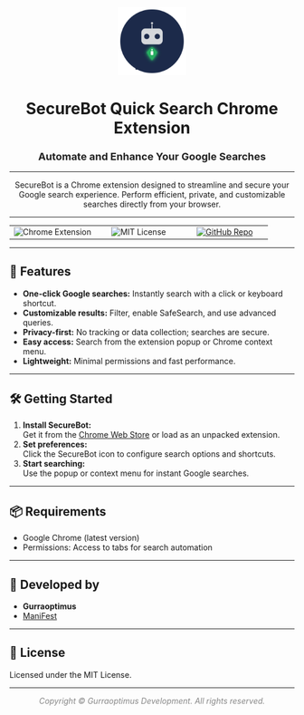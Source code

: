 <p align="center">
    <img src="https://raw.githubusercontent.com/gurraoptimus/SecureBot/refs/heads/gh-page/assets/securebot-logo.svg" alt="SecureBot Logo" width="120" />
</p>

<div align="center">

# SecureBot Quick Search Chrome Extension
### <span style="font-size:1.1em; color:#222;">Automate and Enhance Your Google Searches</span>

---

SecureBot is a Chrome extension designed to streamline and secure your Google search experience. Perform efficient, private, and customizable searches directly from your browser.

</div>

---

<div align="center">

<table>
    <tr>
        <td align="center" width="33%">
            <img src="https://img.shields.io/badge/Chrome-Extension-blue?logo=googlechrome" alt="Chrome Extension" />
        </td>
        <td align="center" width="33%">
            <img src="https://img.shields.io/badge/License-MIT-green.svg" alt="MIT License" />
        </td>
        <td align="center" width="33%">
            <a href="https://github.com/gurraoptimus/SecureBot/tree/gh-page">
                <img src="https://img.shields.io/badge/GitHub-Repository-black?logo=github" alt="GitHub Repo" />
            </a>
        </td>
    </tr>
</table>

</div>

---

## 🚀 Features

- **One-click Google searches:** Instantly search with a click or keyboard shortcut.
- **Customizable results:** Filter, enable SafeSearch, and use advanced queries.
- **Privacy-first:** No tracking or data collection; searches are secure.
- **Easy access:** Search from the extension popup or Chrome context menu.
- **Lightweight:** Minimal permissions and fast performance.

---

## 🛠️ Getting Started

1. **Install SecureBot:**  
   Get it from the [Chrome Web Store](https://chrome.google.com/webstore) or load as an unpacked extension.
2. **Set preferences:**  
   Click the SecureBot icon to configure search options and shortcuts.
3. **Start searching:**  
   Use the popup or context menu for instant Google searches.

---

## 📦 Requirements

- Google Chrome (latest version)
- Permissions: Access to tabs for search automation

---

## 👤 Developed by

- **Gurraoptimus**
- [ManiFest](https://github.com/gurraoptimus/SecureBot/blob/manifest.json)

---

## 📄 License

Licensed under the MIT License.

---

<div align="center" style="color:#888;">
    <em>Copyright &copy; Gurraoptimus Development. All rights reserved.</em>
</div>

